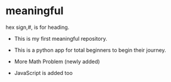 # meaningful
hex sign,#, is for heading.

* This is my first meaningful repository.

* This is a python app for total beginners to begin their journey.

* More Math Problem (newly added)

* JavaScript is added too
